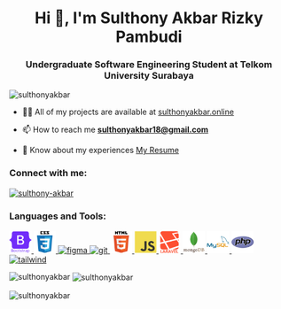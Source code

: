 <h1 align="center">Hi 👋, I'm Sulthony Akbar Rizky Pambudi</h1>
<h3 align="center">Undergraduate Software Engineering Student at Telkom University Surabaya</h3>

<p align="left"> <img src="https://komarev.com/ghpvc/?username=sulthonyakbar&label=Profile%20views&color=0e75b6&style=flat" alt="sulthonyakbar" /> </p>

- 👨‍💻 All of my projects are available at [sulthonyakbar.online](https://sulthonyakbar.online/)

- 📫 How to reach me **sulthonyakbar18@gmail.com**

- 📄 Know about my experiences [My Resume](https://drive.google.com/file/d/11tSGhbbuaWEQN9KJVTL79sWwOfDgUSnZ/view?usp=sharing)

<h3 align="left">Connect with me:</h3>
<p align="left">
<a href="https://linkedin.com/in/sulthony-akbar" target="blank"><img align="center" src="https://raw.githubusercontent.com/rahuldkjain/github-profile-readme-generator/master/src/images/icons/Social/linked-in-alt.svg" alt="sulthony-akbar" height="30" width="40" /></a>
</p>

<h3 align="left">Languages and Tools:</h3>
<p align="left"> <a href="https://getbootstrap.com" target="_blank" rel="noreferrer"> <img src="https://raw.githubusercontent.com/devicons/devicon/master/icons/bootstrap/bootstrap-plain-wordmark.svg" alt="bootstrap" width="40" height="40"/> </a> <a href="https://www.w3schools.com/css/" target="_blank" rel="noreferrer"> <img src="https://raw.githubusercontent.com/devicons/devicon/master/icons/css3/css3-original-wordmark.svg" alt="css3" width="40" height="40"/> </a> <a href="https://www.figma.com/" target="_blank" rel="noreferrer"> <img src="https://www.vectorlogo.zone/logos/figma/figma-icon.svg" alt="figma" width="40" height="40"/> </a> <a href="https://git-scm.com/" target="_blank" rel="noreferrer"> <img src="https://www.vectorlogo.zone/logos/git-scm/git-scm-icon.svg" alt="git" width="40" height="40"/> </a> <a href="https://www.w3.org/html/" target="_blank" rel="noreferrer"> <img src="https://raw.githubusercontent.com/devicons/devicon/master/icons/html5/html5-original-wordmark.svg" alt="html5" width="40" height="40"/> </a> <a href="https://developer.mozilla.org/en-US/docs/Web/JavaScript" target="_blank" rel="noreferrer"> <img src="https://raw.githubusercontent.com/devicons/devicon/master/icons/javascript/javascript-original.svg" alt="javascript" width="40" height="40"/> </a> <a href="https://laravel.com/" target="_blank" rel="noreferrer"> <img src="https://raw.githubusercontent.com/devicons/devicon/master/icons/laravel/laravel-plain-wordmark.svg" alt="laravel" width="40" height="40"/> </a> <a href="https://www.mongodb.com/" target="_blank" rel="noreferrer"> <img src="https://raw.githubusercontent.com/devicons/devicon/master/icons/mongodb/mongodb-original-wordmark.svg" alt="mongodb" width="40" height="40"/> </a> <a href="https://www.mysql.com/" target="_blank" rel="noreferrer"> <img src="https://raw.githubusercontent.com/devicons/devicon/master/icons/mysql/mysql-original-wordmark.svg" alt="mysql" width="40" height="40"/> </a> <a href="https://www.php.net" target="_blank" rel="noreferrer"> <img src="https://raw.githubusercontent.com/devicons/devicon/master/icons/php/php-original.svg" alt="php" width="40" height="40"/> </a> <a href="https://tailwindcss.com/" target="_blank" rel="noreferrer"> <img src="https://www.vectorlogo.zone/logos/tailwindcss/tailwindcss-icon.svg" alt="tailwind" width="40" height="40"/> </a> </p>

<p><img align="left" src="https://github-readme-stats.vercel.app/api/top-langs?username=sulthonyakbar&show_icons=true&locale=en&layout=compact" alt="sulthonyakbar" /></p>

<p>&nbsp;<img align="center" src="https://github-readme-stats.vercel.app/api?username=sulthonyakbar&show_icons=true&locale=en" alt="sulthonyakbar" /></p>

<p><img align="center" src="https://github-readme-streak-stats.herokuapp.com/?user=sulthonyakbar&" alt="sulthonyakbar" /></p>
